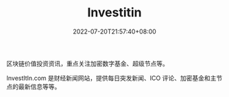 ﻿---
weight: 
title: "Investitin"
description: "区块链价值投资资讯，重点关注加密数字基金、超级节点等"
date: 2022-07-20T21:57:40+08:00
lastmod: 2022-07-20T16:45:40+08:00
draft: false
authors: ["浮尘"]
featuredImage: "investitin.jpg"
link: "https://www.investitin.com/"
tags: ["投资机构","Investitin"]
categories: ["navigation"]
navigation: ["投资机构"]
lightgallery: true
toc: true
pinned: false
recommend: false
recommend1: false
---
区块链价值投资资讯，重点关注加密数字基金、超级节点等。

InvestItIn.com 是财经新闻网站，提供每日突发新闻、ICO 评论、加密基金和主节点的最新信息等等。